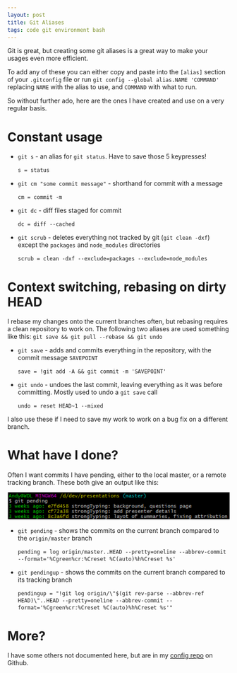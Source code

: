 ```yaml
---
layout: post
title: Git Aliases
tags: code git environment bash
---
```


Git is great, but creating some git aliases is a great way to make your usages even more efficient.

To add any of these you can either copy and paste into the `[alias]` section of your `.gitconfig` file or run `git config --global alias.NAME 'COMMAND'` replacing `NAME` with the alias to use, and `COMMAND` with what to run.

So without further ado, here are the ones I have created and use on a very regular basis.

# Constant usage

* `git s` - an alias for `git status`.  Have to save those 5 keypresses!

  ```
  s = status
  ```

* `git cm "some commit message"` - shorthand for commit with a message

  ```
  cm = commit -m
  ```

* `git dc` - diff files staged for commit

  ```
  dc = diff --cached
  ```

* `git scrub` - deletes everything not tracked by git (`git clean -dxf`) except the `packages` and `node_modules` directories

  ```
  scrub = clean -dxf --exclude=packages --exclude=node_modules
  ```

# Context switching, rebasing on dirty HEAD

I rebase my changes onto the current branches often, but rebasing requires a clean repository to work on.  The following two aliases are used something like this: `git save && git pull --rebase && git undo`

* `git save` - adds and commits everything in the repository, with the commit message `SAVEPOINT`

  ```
  save = !git add -A && git commit -m 'SAVEPOINT'
  ```

* `git undo` - undoes the last commit, leaving everything as it was before committing.  Mostly used to undo a `git save` call

  ```
  undo = reset HEAD~1 --mixed
  ```

I also use these if I need to save my work to work on a bug fix on a different branch.

# What have I done?

Often I want commits I have pending, either to the local master, or a remote tracking branch.  These both give an output like this:

![Git Pending](/images/git-pending.png)

* `git pending` - shows the commits on the current branch compared to the `origin/master` branch

  ```
  pending = log origin/master..HEAD --pretty=oneline --abbrev-commit --format='%Cgreen%cr:%Creset %C(auto)%h%Creset %s'
  ```

* `git pendingup` - shows the commits on the current branch compared to its tracking branch

  ```
  pendingup = "!git log origin/\"$(git rev-parse --abbrev-ref HEAD)\"..HEAD --pretty=oneline --abbrev-commit --format='%Cgreen%cr:%Creset %C(auto)%h%Creset %s'"
  ```

# More?

I have some others not documented here, but are in my [config repo](https://github.com/Pondidum/config/blob/master/configs/.gitconfig) on Github.
